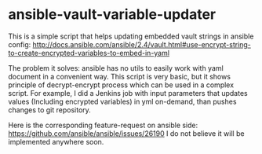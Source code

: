 # ansible-vault-variable-updater

This is a simple script that helps updating embedded vault strings in ansible config:
http://docs.ansible.com/ansible/2.4/vault.html#use-encrypt-string-to-create-encrypted-variables-to-embed-in-yaml

The problem it solves: ansible has no utils to easily work with yaml document in a convenient way.
This script is very basic, but it shows principle of decrypt-encrypt process which can be used in a complex script.
For example, I did a Jenkins job with input parameters that updates values (Including encrypted variables) in yml on-demand, than pushes changes to git repository.

Here is the corresponding feature-request on ansible side:
https://github.com/ansible/ansible/issues/26190
I do not believe it will be implemented anywhere soon.
